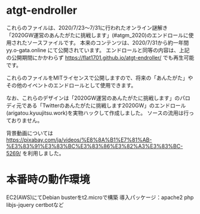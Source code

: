 # atgt-endroller

これらのファイルは、2020/7/23～7/31に行われたオンライン謎解き「2020GW運営のあんたがたに挑戦します」(#atgm_2020)のエンドロールに使用されたソースファイルです。
本来のコンテンツは、2020/7/31から約一年間 yy.o-gata.online にて公開されています。
エンドロールと同等の内容は、上記の公開期間にかかわらず https://flat1701.github.io/atgt-endroller/ でも再生可能です。

これらのファイルをMITライセンスで公開しますので、将来の「あんたがた」やその他のイベントのエンドロールとして使用できます。

なお、これらのデザインは「2020GW運営のあんたがたに挑戦します」のパロディ元である「Twitterのあんたがたに挑戦します2020GW」のエンドロール(arigatou.kyuujitsu.work)を実物ハックして作成しました。
ソースの流用は行っておりません。

背景動画については https://pixabay.com/ja/videos/%E8%8A%B1%E7%81%AB-%E3%83%91%E3%83%BC%E3%83%86%E3%82%A3%E3%83%BC-5269/ を利用しました。

# 本番時の動作環境
EC2(AWS)にてDebian busterをt2.microで構築
導入パッケージ：apache2 php libjs-jquery certbotなど

